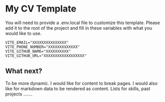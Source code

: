 # My CV Template

You will need to provide a .env.local file to customize this template. Please add it to the root of the project and fill in these variables with what you would like to use.
```VITE_NAME="XXXXXX XXXXXXX"
VITE_EMAIL="XXXXXXXXXXXXXXX"
VITE_PHONE_NUMBER="XXXXXXXXXXXXX"
VITE_GITHUB_NAME="XXXXXXXXXX"
VITE_GITHUB_URL="XXXXXXXXXXXXXXXXXX"
```

## What next?
To be more dynamic. I would like for content to break pages. I would also like for markdown data to be rendered as content. Lists for skills, past projects .......
